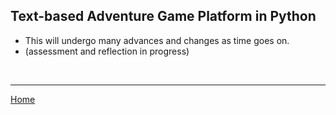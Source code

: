 ## Text-based Adventure Game Platform in Python
- This will undergo many advances and changes as time goes on.
- (assessment and reflection in progress)

<br>

---

[Home](..)